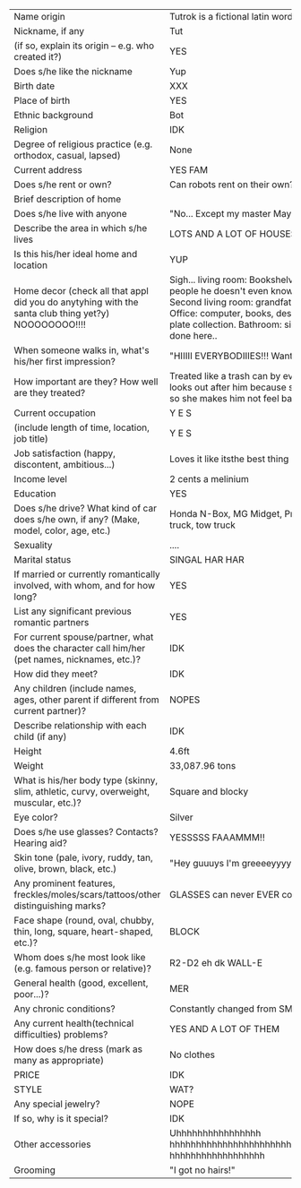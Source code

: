 |||
|---|---|
Name origin | Tutrok is a fictional latin word for mechanical menace  	 
Nickname, if any | Tut  
(if so, explain its origin – e.g. who created it?) | YES 
Does s/he like the nickname | Yup
Birth date | XXX 
Place of birth | YES 
Ethnic background | Bot 
Religion | IDK 
Degree of religious practice (e.g. orthodox, casual, lapsed) | None 	 
Current address | YES FAM  
Does s/he rent or own?	|Can robots rent on their own? 
Brief description of home | |"Big blue and old, with lots of computer stuffs inside!"
Does s/he live with anyone | "No... Except my master Mayshin!!!" (on occasions) 
Describe the area in which s/he lives | LOTS AND A LOT OF HOUSES!
Is this his/her ideal home and location | YUP 
Home decor (check all that appl did you do anytyhing with the santa club thing yet?y) NOOOOOOOO!!!! | Sigh... living room: Bookshelves, old photos of random people he doesn't even know, TV from like the 80s. Second living room: grandfather clock, couch-bed thingy. Office: computer, books, desk, plants. Kitchen: table, old plate collection. Bathroom: sigh... Bedroom: bed, okay i'm done here..
When someone walks in, what's his/her first impression?	| "HIIIII EVERYBODIIIES!!! Wants some teas?!" 
How important are they? How well are they treated?	| Treated like a trash can by everyone else, Mayshin only looks out after him because she knows nobody likes him so she makes him not feel bad about himself 
Current occupation | Y E S 
(include length of time, location, job title) | Y E S   
Job satisfaction (happy, discontent, ambitious...) | Loves it like itsthe best thing in the world 
Income level | 2 cents a melinium  
Education | YES 
Does s/he drive? What kind of car does s/he own, if any? (Make, model, color, age, etc.) | Honda N-Box, MG Midget, Priest, steamroller, ice cream truck, tow truck 
Sexuality | ....
Marital status | SINGAL HAR HAR 
If married or currently romantically involved, with whom, and for how long?	| YES  
List any significant previous romantic partners | YES
For current spouse/partner, what does the character call him/her (pet names, nicknames, etc.)? | IDK  
How did they meet? | IDK 
Any children (include names, ages, other parent if different from current partner)? | NOPES 
Describe relationship with each child (if any) | IDK 
Height | 4.6ft 
Weight | 33,087.96 tons 
What is his/her body type (skinny, slim, athletic, curvy, overweight, muscular, etc.)?	| Square and blocky  
Eye color?	| Silver  
Does s/he use glasses? Contacts? Hearing aid?	| YESSSSS FAAAMMM!!
Skin tone (pale, ivory, ruddy, tan, olive, brown, black, etc.) | "Hey guuuys I'm greeeeyyyy!!!" 
Any prominent features, freckles/moles/scars/tattoos/other distinguishing marks?	| GLASSES can never EVER come OFF  
Face shape (round, oval, chubby, thin, long, square, heart-shaped, etc.)?	| BLOCK
Whom does s/he most look like (e.g. famous person or relative)?	| R2-D2 eh dk WALL-E 
General health (good, excellent, poor...)?	| MER 
Any chronic conditions?	| Constantly changed from SMARTS to DUH
Any current health(technical difficulties) problems?	| YES AND A LOT OF THEM
How does s/he dress (mark as many as appropriate) | No clothes 
PRICE | IDK 
STYLE | WAT?
Any special jewelry? | NOPE
If so, why is it special?	| IDK  
Other accessories | Uhhhhhhhhhhhhhhhh<br/>hhhhhhhhhhhhhhhhhhhhhhhhhhhhhhhhhhhhhhhhhhhhhhh<br/>hhhhhhhhhhhhhhhhhh
Grooming | "I got no hairs!" 


 
